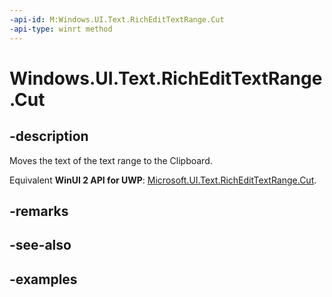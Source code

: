 ```yaml
---
-api-id: M:Windows.UI.Text.RichEditTextRange.Cut
-api-type: winrt method
---
```


<!-- Method syntax.
public void RichEditTextRange.Cut()
-->

# Windows.UI.Text.RichEditTextRange.Cut

## -description

Moves the text of the text range to the Clipboard.

Equivalent **WinUI 2 API for UWP**: [Microsoft.UI.Text.RichEditTextRange.Cut](/windows/winui/api/microsoft.ui.text.richedittextrange.cut).

## -remarks

## -see-also

## -examples

